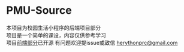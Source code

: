 # PMU-Source
本项目为校园生活小程序的后端项目部分  
项目是一个简单的课设，内容仅供参考学习  
项目[前端部分](https://github.com/Herython/PMU-Front)已开源
有问题欢迎提issue或致信 herythonprc@gmail.com
